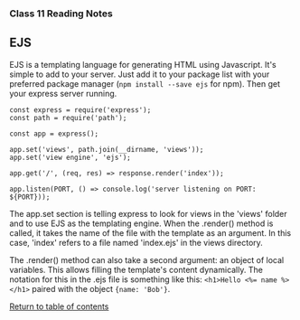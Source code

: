 ### Class 11 Reading Notes

## EJS

EJS is a templating language for generating HTML using Javascript. It's simple to add to your server. Just add it to your package list with your preferred package manager (`npm install --save ejs` for npm). Then get your express server running.

```
const express = require('express');
const path = require('path');

const app = express();

app.set('views', path.join(__dirname, 'views'));
app.set('view engine', 'ejs');

app.get('/', (req, res) => response.render('index'));

app.listen(PORT, () => console.log('server listening on PORT: ${PORT}));
```

The app.set section is telling express to look for views in the 'views' folder and to use EJS as the templating engine. When the .render() method is called, it takes the name of the file with the template as an argument. In this case, 'index' refers to a file named 'index.ejs' in the views directory.

The .render() method can also take a second argument: an object of local variables. This allows filling the template's content dynamically. The notation for this in the .ejs file is something like this: `<h1>Hello <%= name %></h1>` paired with the object `{name: 'Bob'}`.

[Return to table of contents](../README.md)
